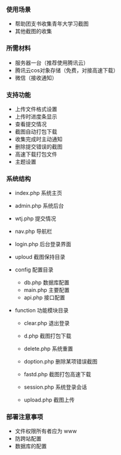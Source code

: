 ### 使用场景
- 帮助团支书收集青年大学习截图
- 其他截图的收集

### 所需材料
- 服务器一台（推荐使用腾讯云）
- 腾讯云cos对象存储（免费，对接高速下载）
- 微信（接收通知）

### 支持功能
- 上传文件格式设置
- 上传时进度条显示
- 查看提交情况
- 截图自动打包下载
- 收集完成时主动通知
- 删除提交错误的截图
- 高速下载打包文件
- 主题设置

### 系统结构
- index.php 系统主页
- admin.php 系统后台
- wtj.php 提交情况 
- nav.php 导航栏
- login.php 后台登录界面
- uploud  截图保持目录
- config 配置目录
  - db.php 数据库配置
  - main.php 主要配置
  - api.php 接口配置
- function 功能模块目录

  - clear.php 退出登录

  - d.php 截图打包下载

  - delete.php 系统重置
  - doption.php 删除某项错误截图
  - fastd.php 截图打包高速下载
  - session.php  系统登录会话
  - upload.php 截图上传

### 部署注意事项
 - 文件权限所有者应为 www
 - 防跨站配置
 - 数据库的配置
